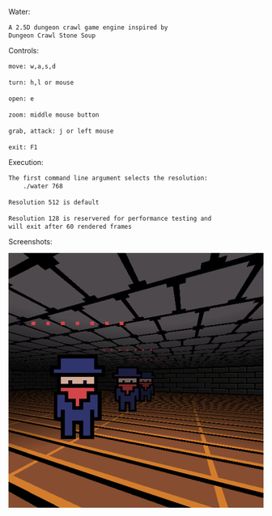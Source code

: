 Water:

    A 2.5D dungeon crawl game engine inspired by
    Dungeon Crawl Stone Soup

Controls:

    move: w,a,s,d

    turn: h,l or mouse

    open: e

    zoom: middle mouse button

    grab, attack: j or left mouse

    exit: F1

Execution:

    The first command line argument selects the resolution:
        ./water 768

    Resolution 512 is default

    Resolution 128 is reservered for performance testing and
    will exit after 60 rendered frames

Screenshots:

![Screenshot](scrots/2017-09-10-074648_512x512_scrot.png)
